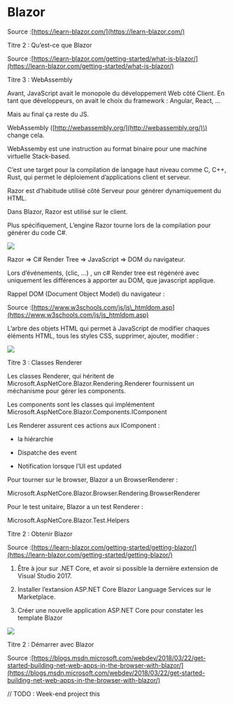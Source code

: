 # Blazor

  


Source :[https://learn-blazor.com/](https://learn-blazor.com/)

  


Titre 2 : Qu’est-ce que Blazor

Source :[https://learn-blazor.com/getting-started/what-is-blazor/](https://learn-blazor.com/getting-started/what-is-blazor/)

  


Titre 3 : WebAssembly

  


Avant, JavaScript avait le monopole du développement Web côté Client. En tant que développeurs, on avait le choix du framework : Angular, React, …

Mais au final ça reste du JS.

WebAssembly \([http://webassembly.org/](http://webassembly.org/)\) change cela.

  


WebAssemby est une instruction au format binaire pour une machine virtuelle Stack-based.

C’est une target pour la compilation de langage haut niveau comme C, C++, Rust, qui permet le déploiement d’applications client et serveur.

  


Razor est d’habitude utilisé côté Serveur pour générer dynamiquement du HTML.

Dans Blazor, Razor est utilisé sur le client.

  


Plus spécifiquement, L’engine Razor tourne lors de la compilation pour générer du code C\#.

  


![](https://lh4.googleusercontent.com/ZMZsNG0wIvZbhke9KK-5gxLOFWzECUOSDH4mACsfeJ0Ou6n3inIKa8utXn1mtUe7Iq5P4bTKlOYZadcLesdYry42LEqQ2y8WYrKJQzl2cNa680v8oRYoCkrorIRftUFWWpbDvxhk)

  


Razor ⇒ C\# Render Tree ⇒ JavaScript ⇒ DOM du navigateur.

Lors d’événements, \(clic, …\) , un c\# Render tree est régénéré avec uniquement les différences à apporter au DOM, que javascript applique.

  


Rappel DOM \(Document Object Model\) du navigateur :

Source :[https://www.w3schools.com/js/js\_htmldom.asp](https://www.w3schools.com/js/js_htmldom.asp)

  


L’arbre des objets HTML qui permet à JavaScript de modifier chaques éléments HTML, tous les styles CSS, supprimer, ajouter, modifier :

![](https://lh5.googleusercontent.com/2TP0_Fnnxs8Rh-Ce6mimSCE4JBTARMdwt-asIOrnK-nqv9JHXK8D1gJibN68anwdDvC5NmkUItuW8oQ-kJnRhrRpblfxP25xxHhFu2lLzzlBVrw_XPNTfaMCd63ApqdTmh4CNGh6)

  


Titre 3 : Classes Renderer

  


Les classes Renderer, qui héritent de Microsoft.AspNetCore.Blazor.Rendering.Renderer fournissent un méchanisme pour gérer les components.

  


Les components sont les classes qui implémentent Microsoft.AspNetCore.Blazor.Components.IComponent

  


Les Renderer assurent ces actions aux IComponent :

* la hiérarchie

* Dispatche des event

* Notification lorsque l’UI est updated

  


Pour tourner sur le browser, Blazor a un BrowserRenderer :

Microsoft.AspNetCore.Blazor.Browser.Rendering.BrowserRenderer

  


Pour le test unitaire, Blazor a un test Renderer :

Microsoft.AspNetCore.Blazor.Test.Helpers

  


Titre 2 : Obtenir Blazor

Source :[https://learn-blazor.com/getting-started/getting-blazor/](https://learn-blazor.com/getting-started/getting-blazor/)

  


1. Être à jour sur .NET Core, et avoir si possible la dernière extension de Visual Studio 2017.

2. Installer l’extansion ASP.NET Core Blazor Language Services sur le Marketplace.

3. Créer une nouvelle application ASP.NET Core pour constater les template Blazor

  


![](https://lh5.googleusercontent.com/aaR7pfRBpe-x9CGKLujcC6Xuqernl5C9I28luCXlclRY3OG6-Q4vZIS6MJcH7xZeyf5e210OLIk_02Nwmzawt5MgOWZ_CfrB6iYn95d7NtA1fgzr8TqJie-VSZ1ocEPm3khv_MNs)

  


Titre 2 : Démarrer avec Blazor

  


Source :[https://blogs.msdn.microsoft.com/webdev/2018/03/22/get-started-building-net-web-apps-in-the-browser-with-blazor/](https://blogs.msdn.microsoft.com/webdev/2018/03/22/get-started-building-net-web-apps-in-the-browser-with-blazor/)

  


// TODO : Week-end project this

  


